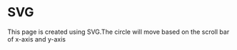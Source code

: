 # SVG
This page is created using SVG.The circle will move based on the scroll bar of x-axis and y-axis
